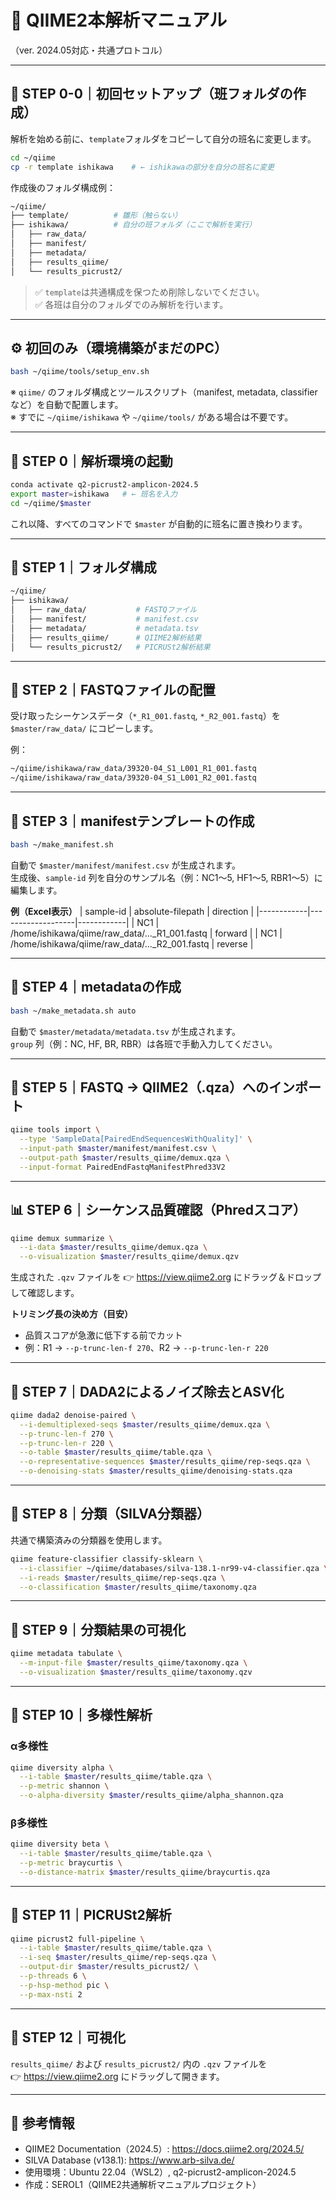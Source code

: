# 🧬 QIIME2本解析マニュアル
（ver. 2024.05対応・共通プロトコル）

---

## 🧩 STEP 0-0｜初回セットアップ（班フォルダの作成）
解析を始める前に、`template`フォルダをコピーして自分の班名に変更します。

```bash
cd ~/qiime
cp -r template ishikawa    # ← ishikawaの部分を自分の班名に変更
```

作成後のフォルダ構成例：
```bash
~/qiime/
├── template/          # 雛形（触らない）
├── ishikawa/          # 自分の班フォルダ（ここで解析を実行）
│   ├── raw_data/
│   ├── manifest/
│   ├── metadata/
│   ├── results_qiime/
│   └── results_picrust2/
```

> ✅ `template`は共通構成を保つため削除しないでください。  
> ✅ 各班は自分のフォルダでのみ解析を行います。  

---

## ⚙️ 初回のみ（環境構築がまだのPC）
```bash
bash ~/qiime/tools/setup_env.sh
```
※ `qiime/` のフォルダ構成とツールスクリプト（manifest, metadata, classifierなど）を自動で配置します。  
※ すでに `~/qiime/ishikawa` や `~/qiime/tools/` がある場合は不要です。  

---

## 🧩 STEP 0｜解析環境の起動
```bash
conda activate q2-picrust2-amplicon-2024.5
export master=ishikawa   # ← 班名を入力
cd ~/qiime/$master
```
これ以降、すべてのコマンドで `$master` が自動的に班名に置き換わります。  

---

## 📁 STEP 1｜フォルダ構成
```bash
~/qiime/
├── ishikawa/
│   ├── raw_data/           # FASTQファイル
│   ├── manifest/           # manifest.csv
│   ├── metadata/           # metadata.tsv
│   ├── results_qiime/      # QIIME2解析結果
│   └── results_picrust2/   # PICRUSt2解析結果
```

---

## 🧬 STEP 2｜FASTQファイルの配置
受け取ったシーケンスデータ（`*_R1_001.fastq`, `*_R2_001.fastq`）を `$master/raw_data/` にコピーします。

例：
```bash
~/qiime/ishikawa/raw_data/39320-04_S1_L001_R1_001.fastq
~/qiime/ishikawa/raw_data/39320-04_S1_L001_R2_001.fastq
```

---

## 🧾 STEP 3｜manifestテンプレートの作成
```bash
bash ~/make_manifest.sh
```
自動で `$master/manifest/manifest.csv` が生成されます。  
生成後、`sample-id` 列を自分のサンプル名（例：NC1～5, HF1～5, RBR1～5）に編集します。

**例（Excel表示）**
| sample-id | absolute-filepath | direction |
|------------|-------------------|------------|
| NC1 | /home/ishikawa/qiime/raw_data/..._R1_001.fastq | forward |
| NC1 | /home/ishikawa/qiime/raw_data/..._R2_001.fastq | reverse |

---

## 🧬 STEP 4｜metadataの作成
```bash
bash ~/make_metadata.sh auto
```
自動で `$master/metadata/metadata.tsv` が生成されます。  
`group` 列（例：NC, HF, BR, RBR）は各班で手動入力してください。  

---

## 🧫 STEP 5｜FASTQ → QIIME2（.qza）へのインポート
```bash
qiime tools import \
  --type 'SampleData[PairedEndSequencesWithQuality]' \
  --input-path $master/manifest/manifest.csv \
  --output-path $master/results_qiime/demux.qza \
  --input-format PairedEndFastqManifestPhred33V2
```

---

## 📊 STEP 6｜シーケンス品質確認（Phredスコア）
```bash
qiime demux summarize \
  --i-data $master/results_qiime/demux.qza \
  --o-visualization $master/results_qiime/demux.qzv
```
生成された `.qzv` ファイルを 👉 https://view.qiime2.org にドラッグ＆ドロップして確認します。

**トリミング長の決め方（目安）**
- 品質スコアが急激に低下する前でカット
- 例：R1 → `--p-trunc-len-f 270`、R2 → `--p-trunc-len-r 220`

---

## 🧮 STEP 7｜DADA2によるノイズ除去とASV化
```bash
qiime dada2 denoise-paired \
  --i-demultiplexed-seqs $master/results_qiime/demux.qza \
  --p-trunc-len-f 270 \
  --p-trunc-len-r 220 \
  --o-table $master/results_qiime/table.qza \
  --o-representative-sequences $master/results_qiime/rep-seqs.qza \
  --o-denoising-stats $master/results_qiime/denoising-stats.qza
```

---

## 🧬 STEP 8｜分類（SILVA分類器）
共通で構築済みの分類器を使用します。  
```bash
qiime feature-classifier classify-sklearn \
  --i-classifier ~/qiime/databases/silva-138.1-nr99-v4-classifier.qza \
  --i-reads $master/results_qiime/rep-seqs.qza \
  --o-classification $master/results_qiime/taxonomy.qza
```

---

## 🧩 STEP 9｜分類結果の可視化
```bash
qiime metadata tabulate \
  --m-input-file $master/results_qiime/taxonomy.qza \
  --o-visualization $master/results_qiime/taxonomy.qzv
```

---

## 🧠 STEP 10｜多様性解析

### α多様性
```bash
qiime diversity alpha \
  --i-table $master/results_qiime/table.qza \
  --p-metric shannon \
  --o-alpha-diversity $master/results_qiime/alpha_shannon.qza
```

### β多様性
```bash
qiime diversity beta \
  --i-table $master/results_qiime/table.qza \
  --p-metric braycurtis \
  --o-distance-matrix $master/results_qiime/braycurtis.qza
```

---

## 🧬 STEP 11｜PICRUSt2解析
```bash
qiime picrust2 full-pipeline \
  --i-table $master/results_qiime/table.qza \
  --i-seq $master/results_qiime/rep-seqs.qza \
  --output-dir $master/results_picrust2/ \
  --p-threads 6 \
  --p-hsp-method pic \
  --p-max-nsti 2
```

---

## 🌈 STEP 12｜可視化
`results_qiime/` および `results_picrust2/` 内の `.qzv` ファイルを  
👉 https://view.qiime2.org にドラッグして開きます。

---

## 📘 参考情報
- QIIME2 Documentation（2024.5）: https://docs.qiime2.org/2024.5/
- SILVA Database (v138.1): https://www.arb-silva.de/
- 使用環境：Ubuntu 22.04（WSL2）, q2-picrust2-amplicon-2024.5
- 作成：SEROL1（QIIME2共通解析マニュアルプロジェクト）